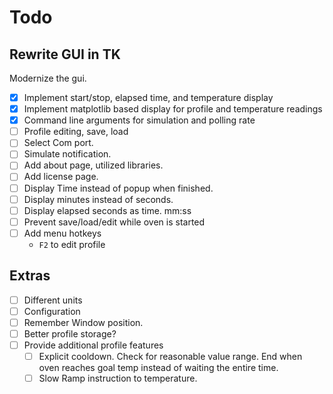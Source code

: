 # Todo

## Rewrite GUI in TK

Modernize the gui.

- [x] Implement start/stop, elapsed time, and temperature display
- [x] Implement matplotlib based display for profile and temperature readings
- [x] Command line arguments for simulation and polling rate
- [ ] Profile editing, save, load
- [ ] Select Com port.
- [ ] Simulate notification.
- [ ] Add about page, utilized libraries.
- [ ] Add license page.
- [ ] Display Time instead of popup when finished.
- [ ] Display minutes instead of seconds.
- [ ] Display elapsed seconds as time. mm:ss
- [ ] Prevent save/load/edit while oven is started
- [ ] Add menu hotkeys
    - `F2` to edit profile

## Extras

- [ ] Different units
- [ ] Configuration
- [ ] Remember Window position.
- [ ] Better profile storage?
- [ ] Provide additional profile features
    - [ ] Explicit cooldown. Check for reasonable value range. End when oven reaches goal temp instead of waiting the entire time.
    - [ ] Slow Ramp instruction to temperature.